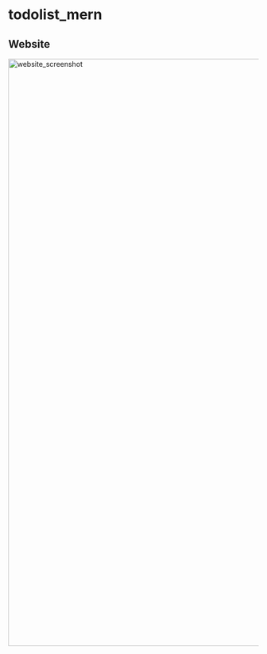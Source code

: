 # todolist_mern

## Website
<img width="1181" alt="website_screenshot" src="https://github.com/user-attachments/assets/49da264e-14d6-45b4-afa3-8b8a860b533b">